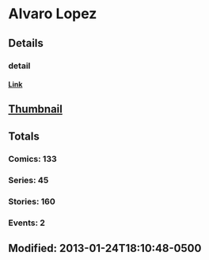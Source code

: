 # Alvaro  Lopez 
## Details
### detail
#### [Link](http://marvel.com/comics/creators/10433/alvaro_lopez?utm_campaign=apiRef&utm_source=225578a89fc76f3d20fbffda5d17a88d)
## [Thumbnail](http://i.annihil.us/u/prod/marvel/i/mg/b/40/image_not_available.jpg)
## Totals
### Comics: 133
### Series: 45
### Stories: 160
### Events: 2
## Modified: 2013-01-24T18:10:48-0500